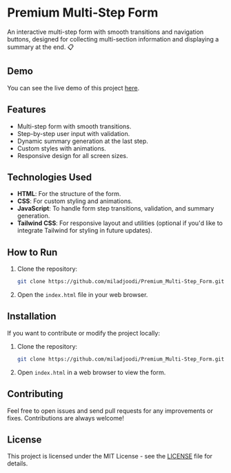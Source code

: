 # Premium Multi-Step Form

An interactive multi-step form with smooth transitions and navigation buttons, designed for collecting multi-section information and displaying a summary at the end. 📋

## Demo

You can see the live demo of this project [here](https://miladjoodi.github.io/Premium_Multi-Step_Form/).

## Features

- Multi-step form with smooth transitions.
- Step-by-step user input with validation.
- Dynamic summary generation at the last step.
- Custom styles with animations.
- Responsive design for all screen sizes.

## Technologies Used

- **HTML**: For the structure of the form.
- **CSS**: For custom styling and animations.
- **JavaScript**: To handle form step transitions, validation, and summary generation.
- **Tailwind CSS**: For responsive layout and utilities (optional if you'd like to integrate Tailwind for styling in future updates).

## How to Run

1. Clone the repository:
    ```bash
    git clone https://github.com/miladjoodi/Premium_Multi-Step_Form.git
    ```

2. Open the `index.html` file in your web browser.

## Installation

If you want to contribute or modify the project locally:

1. Clone the repository:
    ```bash
    git clone https://github.com/miladjoodi/Premium_Multi-Step_Form.git
    ```

2. Open `index.html` in a web browser to view the form.

## Contributing

Feel free to open issues and send pull requests for any improvements or fixes. Contributions are always welcome!

## License

This project is licensed under the MIT License - see the [LICENSE](LICENSE) file for details.
